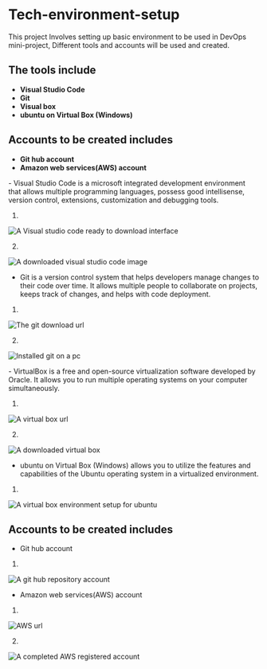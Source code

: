 # Tech-environment-setup

This project lnvolves setting up basic environment to be used in DevOps mini-project,
Different tools and accounts will be used and created.

## The tools include
- **Visual Studio Code**
- **Git**
- **Visual box**
- **ubuntu on Virtual Box (Windows)**

## Accounts to be created includes
- **Git hub account**
- **Amazon web services(AWS) account**

<p></p>
- Visual Studio Code is a microsoft integrated development environment that allows multiple programming languages, possess good intellisense, version control, extensions, customization and debugging tools.

1. <p></p>
![A Visual studio code ready to download interface](./img/1.%20vsCode%20url%20screenshot.png)

2. <p></p>

![A downloaded visual studio code image](./img/2.%20Downloaded%20VsCode.png)

<p></p>

- Git is a version control system that helps developers manage changes to their code over time. It allows multiple people to collaborate on projects, keeps track of changes, and helps with code deployment.
1. <p></p>
![The git download url](./img/3.%20git%20url.png)

2. <p></p>


![Installed git on a pc](./img/4.%20git%20installed%20on%20windows%20pc.png)


<p></p>
- VirtualBox is a free and open-source virtualization software developed by Oracle. It allows you to run multiple operating systems on your computer simultaneously.

1.
<p></p>

![A virtual box url](./img/5.%20Virtual%20box%20url.png)

2.
<p></p>

![A downloaded virtual box](./img/6.%20Installed%20Oracle%20virtual%20box%20manager.png)

<p></p>

- ubuntu on Virtual Box (Windows) allows you to utilize the features and capabilities of the Ubuntu operating system in a virtualized environment. 
1.
<p></p>

![A virtual box environment setup for ubuntu](./img/7.%20Ubuntu%20Url.png)



## Accounts to be created includes
- Git hub account
1.
<p></p>

![A git hub repository account](./img/8.%20Active%20git%20hub%20account.png)



- Amazon web services(AWS) account

1.
<p></p>

![AWS url](./img/9.%20Creating%20AWS%20account.png)


2.
<p></p>

![A completed AWS registered account](./img/10.%20AWS%20account%20registration%20completed.png)